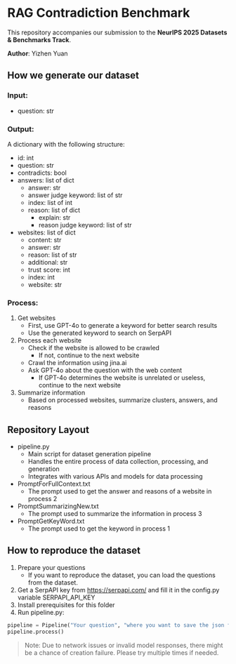 # RAG Contradiction Benchmark
This repository accompanies our submission to the **NeurIPS 2025 Datasets & Benchmarks Track**.

**Author**: Yizhen Yuan

## How we generate our dataset
### Input: 
- question: str

### Output: 
A dictionary with the following structure:
- id: int
- question: str
- contradicts: bool    
- answers: list of dict
    - answer: str
    - answer judge keyword: list of str
    - index: list of int
    - reason: list of dict
        - explain: str
        - reason judge keyword: list of str
- websites: list of dict
    - content: str
    - answer: str
    - reason: list of str
    - additional: str
    - trust score: int
    - index: int
    - website: str

### Process:
1. Get websites
    - First, use GPT-4o to generate a keyword for better search results
    - Use the generated keyword to search on SerpAPI
2. Process each website
    - Check if the website is allowed to be crawled
        - If not, continue to the next website
    - Crawl the information using jina.ai
    - Ask GPT-4o about the question with the web content
        - If GPT-4o determines the website is unrelated or useless, continue to the next website
3. Summarize information
    - Based on processed websites, summarize clusters, answers, and reasons

## Repository Layout

- pipeline.py
    - Main script for dataset generation pipeline
    - Handles the entire process of data collection, processing, and generation
    - Integrates with various APIs and models for data processing
- PromptForFullContext.txt
    - The prompt used to get the answer and reasons of a website in process 2
- PromptSummarizingNew.txt
    - The prompt used to summarize the information in process 3
- PromptGetKeyWord.txt
    - The prompt used to get the keyword in process 1

## How to reproduce the dataset
1. Prepare your questions
    - If you want to reproduce the dataset, you can load the questions from the dataset.
2. Get a SerpAPI key from https://serpapi.com/ and fill it in the config.py variable SERPAPI_API_KEY
3. Install prerequisites for this folder
4. Run pipeline.py:
```python
pipeline = Pipeline("Your question", "where you want to save the json file")
pipeline.process()
```
> Note: Due to network issues or invalid model responses, there might be a chance of creation failure. Please try multiple times if needed.